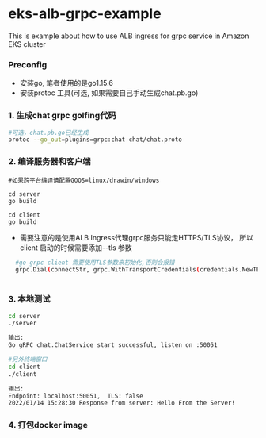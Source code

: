 # eks-alb-grpc-example
This is example about how to use ALB ingress for grpc service in Amazon EKS cluster

### Preconfig

* 安装go, 笔者使用的是go1.15.6
* 安装protoc 工具(可选, 如果需要自己手动生成chat.pb.go)

### 1. 生成chat grpc golfing代码

```bash
#可选，chat.pb.go已经生成
protoc --go_out=plugins=grpc:chat chat/chat.proto
```

### 2. 编译服务器和客户端

```ba
#如果跨平台编译请配置GOOS=linux/drawin/windows

cd server 
go build

cd client 
go build
```

* 需要注意的是使用ALB Ingress代理grpc服务只能走HTTPS/TLS协议， 所以client 启动的时候需要添加--tls 参数

```bash
  #go grpc client 需要使用TLS参数来初始化,否则会报错
  grpc.Dial(connectStr, grpc.WithTransportCredentials(credentials.NewTLS(&tls.Config{InsecureSkipVerify: true})))
  
```

   

### 3. 本地测试

```bash
cd server 
./server 

输出:
Go gRPC chat.ChatService start successful, listen on :50051

#另外终端窗口
cd client 
./client

输出:
Endpoint: localhost:50051,  TLS: false
2022/01/14 15:28:30 Response from server: Hello From the Server!
```



### 4. 打包docker image

